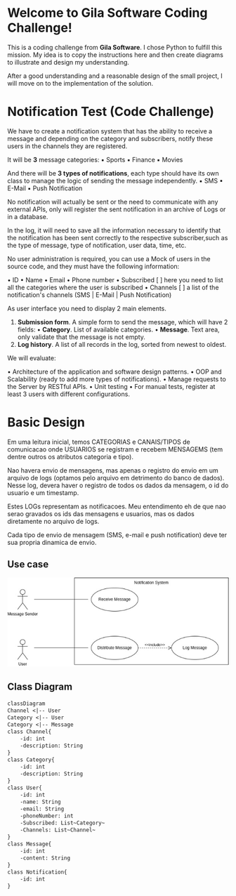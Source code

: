 # Welcome to Gila Software Coding Challenge!

This is a coding challenge from **Gila Software**. I chose Python to fulfill this mission. My idea is to copy the instructions here and then create diagrams to illustrate and design my understanding.

After a good understanding and a reasonable design of the small project, I will move on to the implementation of the solution.

# Notification Test (Code Challenge)

We have to create a notification system that has the ability to receive a message and depending on
the category and subscribers, notify these users in the channels they are registered.

It will be **3** message categories:
▪ Sports
▪ Finance
▪ Movies

And there will be **3 types of notifications**, each type should have its own class to manage the logic of
sending the message independently.
▪ SMS
▪ E-Mail
▪ Push Notification

No notification will actually be sent or the need to communicate with any external APIs, only will
register the sent notification in an archive of Logs or in a database.

In the log, it will need to save all the information necessary to identify that the notification has been
sent correctly to the respective subscriber,such as the type of message, type of notification, user data,
time, etc.

No user administration is required, you can use a Mock of users in the source code, and they must
have the following information:

• ID
• Name
• Email
• Phone number
• Subscribed [ ] here you need to list all the categories where the user is subscribed
• Channels [ ] a list of the notification's channels (SMS | E-Mail | Push Notification)

As user interface you need to display 2 main elements.

1. **Submission form**. A simple form to send the message, which will have 2 fields:
   • **Category**. List of available categories.
   • **Message**. Text area, only validate that the message is not empty.
2. **Log history**. A list of all records in the log, sorted from newest to oldest.

We will evaluate:

• Architecture of the application and software design patterns.
• OOP and Scalability (ready to add more types of notifications).
• Manage requests to the Server by RESTful APIs.
• Unit testing
• For manual tests, register at least 3 users with different configurations.

# Basic Design

Em uma leitura inicial, temos CATEGORIAS e CANAIS/TIPOS de comunicacao onde USUARIOS se registram e recebem MENSAGEMS (tem dentre outros os atributos categoria e tipo).

Nao havera envio de mensagens, mas apenas o registro do envio em um arquivo de logs (optamos pelo arquivo em detrimento do banco de dados). Nesse log, devera haver o registro de todos os dados da mensagem, o id do usuario e um timestamp.

Estes LOGs representam as notificacoes. Meu entendimento eh de que nao serao gravados os ids das mensagens e usuarios, mas os dados diretamente no arquivo de logs.

Cada tipo de envio de mensagem (SMS, e-mail e push notification) deve ter sua propria dinamica de envio.

## Use case

![Notification System Use Case](assets/use_case.jpg)

## Class Diagram

```mermaid
classDiagram
Channel <|-- User
Category <|-- User
Category <|-- Message
class Channel{
	-id: int
	-description: String
}
class Category{
	-id: int
	-description: String
}
class User{
	-id: int
	-name: String
	-email: String
	-phoneNumber: int
	-Subscribed: List~Category~
	-Channels: List~Channel~
}
class Message{
	-id: int
	-content: String
}
class Notification{
	-id: int
}
```
